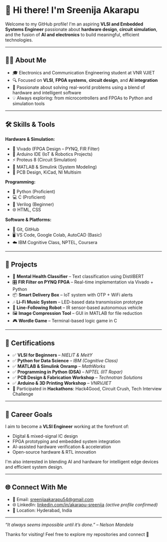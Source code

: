 # 👋 Hi there! I'm Sreenija Akarapu

Welcome to my GitHub profile! I'm an aspiring **VLSI and Embedded Systems Engineer** passionate about **hardware design**, **circuit simulation**, and the fusion of **AI and electronics** to build meaningful, efficient technologies.

---

## 👩‍💻 About Me

- 🎓 Electronics and Communication Engineering student at VNR VJIET
- 🔍 Focused on **VLSI**, **FPGA systems**, **circuit design**, and **AI integration**
- 🧠 Passionate about solving real-world problems using a blend of hardware and intelligent software
- 💡 Always exploring: from microcontrollers and FPGAs to Python and simulation tools

---

## 🛠️ Skills & Tools

**Hardware & Simulation:**
- 🔧 Vivado (FPGA Design – PYNQ, FIR Filter)
- 🔌 Arduino IDE (IoT & Robotics Projects)
- ⚡ Proteus 8 (Circuit Simulation)
- 📐 MATLAB & Simulink (System Modeling)
- 🧪 PCB Design, KiCad, NI Multisim

**Programming:**
- 🐍 Python (Proficient)
- 💻 C (Proficient)
- 📘 Verilog (Beginner)
- 🌐 HTML, CSS

**Software & Platforms:**
- 🔧 Git, GitHub
- 🖥️ VS Code, Google Colab, AutoCAD (Basic)
- ☁️ IBM Cognitive Class, NPTEL, Coursera

---

## 🚀 Projects

- 🧠 **Mental Health Classifier** – Text classification using DistilBERT
- 🎛️ **FIR Filter on PYNQ FPGA** – Real-time implementation via Vivado + Python
- 📦 **Smart Delivery Box** – IoT system with OTP + WiFi alerts
- 🎶 **Li-Fi Music System** – LED-based data transmission prototype
- 🤖 **Line-Following Robot** – IR sensor-based autonomous vehicle
- 🖼️ **Image Compression Tool** – GUI in MATLAB for file reduction
- 🎮 **Wordle Game** – Terminal-based logic game in C

---

## 📜 Certifications

- ✅ **VLSI for Beginners** – *NIELIT & MeitY*
- ✅ **Python for Data Science** – *IBM (Cognitive Class)*
- ✅ **MATLAB & Simulink Onramp** – *MathWorks*
- ✅ **Programming in Python (DSA)** – *NPTEL (IIT Ropar)*
- ✅ **PCB Design & Fabrication Workshop** – *Technotran Solutions*
- ✅ **Arduino & 3D Printing Workshop** – *VNRVJIET*
- 🏅 Participated in **Hackathons**: Hack4Good, Circuit Crush, Tech Interview Challenge

---

## 🎯 Career Goals

I aim to become a **VLSI Engineer** working at the forefront of:
- Digital & mixed-signal IC design
- FPGA prototyping and embedded system integration
- AI-assisted hardware verification & acceleration
- Open-source hardware & RTL innovation

I'm also interested in blending AI and hardware for intelligent edge devices and efficient system design.

---

## 🌐 Connect With Me

- 📧 Email: [sreenijaakarapu54@gmail.com](mailto:sreenijaakarapu54@gmail.com)
- 🌐 LinkedIn: [linkedin.com/in/akarapu-sreenija](https://linkedin.com/in/akarapu-sreenija) *(active profile confirmed)*
- 📍 Location: Hyderabad, India

---

_“It always seems impossible until it’s done.” – Nelson Mandela_

Thanks for visiting! Feel free to explore my repositories and connect 🤝

